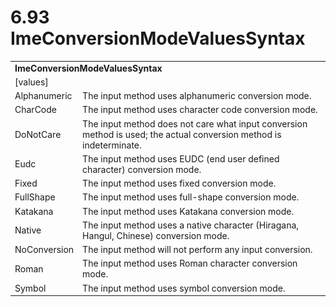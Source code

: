 <html dir="LTR" xmlns:mshelp="http://msdn.microsoft.com/mshelp" xmlns:ddue="http://ddue.schemas.microsoft.com/authoring/2003/5" xmlns:xlink="http://www.w3.org/1999/xlink" xmlns:tool="http://www.microsoft.com/tooltip">

<body>
 <input type="hidden" id="userDataCache" class="userDataStyle">
 <input type="hidden" id="hiddenScrollOffset">
 <img id="dropDownImage" style="display:none; height:0; width:0;" src="../local/drpdown.gif">
 <img id="dropDownHoverImage" style="display:none; height:0; width:0;" src="../local/drpdown_orange.gif">
 <img id="collapseImage" style="display:none; height:0; width:0;" src="../local/collapse.gif">
 <img id="expandImage" style="display:none; height:0; width:0;" src="../local/exp.gif">
 <img id="collapseAllImage" style="display:none; height:0; width:0;" src="../local/collall.gif">
 <img id="expandAllImage" style="display:none; height:0; width:0;" src="../local/expall.gif">
 <img id="copyImage" style="display:none; height:0; width:0;" src="../local/copycode.gif">
 <img id="copyHoverImage" style="display:none; height:0; width:0;" src="../local/copycodeHighlight.gif">
 <div id="header"><h1 class="heading">6.93 ImeConversionModeValuesSyntax</h1></div>

 <div id="mainSection">
 <div id="mainBody">
 <div id="allHistory" class="saveHistory" onsave="saveAll()" onload="loadAll()"></div>
 <p xmlns:wsd="http://wsdev.schemas.microsoft.com/authoring/2008/2" xmlns:msxsl="urn:schemas-microsoft-com:xslt" xmlns:script="urn:script" xmlns:build="urn:build">
 </p>
 <div id="sectionSection0" class="section" name="collapseableSection">
 <content xmlns="http://ddue.schemas.microsoft.com/authoring/2003/5" xmlns:wsd="http://wsdev.schemas.microsoft.com/authoring/2008/2" xmlns:msxsl="urn:schemas-microsoft-com:xslt" xmlns:script="urn:script" xmlns:build="urn:build">
 </content>
 </div>
 <div id="sectionSection1" class="section" name="collapseableSection">
 <content xmlns="http://ddue.schemas.microsoft.com/authoring/2003/5" xmlns:wsd="http://wsdev.schemas.microsoft.com/authoring/2008/2" xmlns:msxsl="urn:schemas-microsoft-com:xslt" xmlns:script="urn:script" xmlns:build="urn:build">
 <table class="ProtocolAuthoredTable" xmlns="">
 <tr><td colspan="2">
 <b>
ImeConversionModeValuesSyntax </b>
 </td>
 </tr>
 <tr><td><div class="indent0">[values]</div></td>
 <td> </td>
 </tr>
 <tr><td><div class="indent2">Alphanumeric</div></td>
 <td>The input method uses alphanumeric conversion mode. </td>
 </tr>
 <tr><td><div class="indent2">CharCode</div></td>
 <td>The input method uses character code conversion mode. </td>
 </tr>
 <tr><td><div class="indent2">DoNotCare</div></td>
 <td>The input method does not care what input conversion method is used; the actual conversion method is indeterminate. </td>
 </tr>
 <tr><td><div class="indent2">Eudc</div></td>
 <td>The input method uses EUDC (end user defined character) conversion mode. </td>
 </tr>
 <tr><td><div class="indent2">Fixed</div></td>
 <td>The input method uses fixed conversion mode. </td>
 </tr>
 <tr><td><div class="indent2">FullShape</div></td>
 <td>The input method uses full-shape conversion mode. </td>
 </tr>
 <tr><td><div class="indent2">Katakana</div></td>
 <td>The input method uses Katakana conversion mode. </td>
 </tr>
 <tr><td><div class="indent2">Native</div></td>
 <td>The input method uses a native character (Hiragana, Hangul, Chinese) conversion mode. </td>
 </tr>
 <tr><td><div class="indent2">NoConversion</div></td>
 <td>The input method will not perform any input conversion. </td>
 </tr>
 <tr><td><div class="indent2">Roman</div></td>
 <td>The input method uses Roman character conversion mode. </td>
 </tr>
 <tr><td><div class="indent2">Symbol</div></td>
 <td>The input method uses symbol conversion mode. </td>
 </tr>
</table>
 </content>
 </div>
 <!--[if gte IE 5]>
 <tool:tip element="languageFilterToolTip" avoidmouse="false"/>
 <![endif]-->
 </div>
 <a name="feedback"></a><span></span>
 </div>
</body></html>
